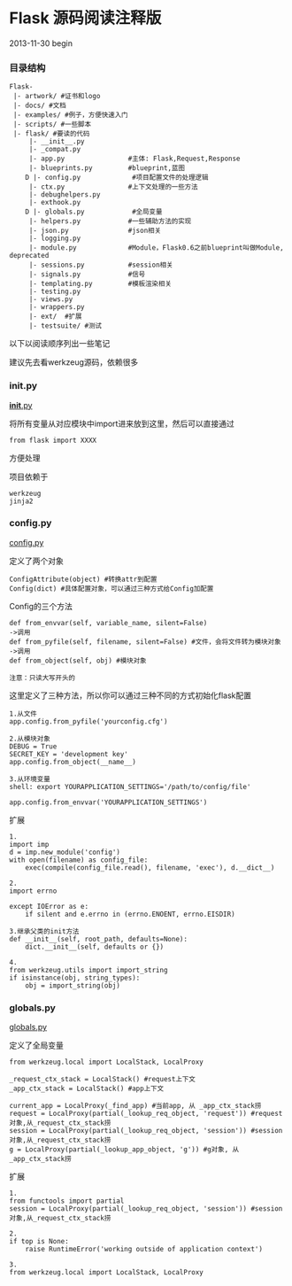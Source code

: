 Flask 源码阅读注释版
=============

2013-11-30 begin

### 目录结构

    Flask-
     |- artwork/ #证书和logo
     |- docs/ #文档
     |- examples/ #例子，方便快速入门
     |- scripts/ #一些脚本
     |- flask/ #要读的代码
         |- __init__.py
         |- _compat.py
         |- app.py                #主体: Flask,Request,Response
         |- blueprints.py         #blueprint,蓝图
        D |- config.py             #项目配置文件的处理逻辑
         |- ctx.py                #上下文处理的一些方法
         |- debughelpers.py
         |- exthook.py
        D |- globals.py            #全局变量
         |- helpers.py            #一些辅助方法的实现
         |- json.py               #json相关
         |- logging.py
         |- module.py             #Module，Flask0.6之前blueprint叫做Module, deprecated
         |- sessions.py           #session相关
         |- signals.py            #信号
         |- templating.py         #模板渲染相关
         |- testing.py
         |- views.py
         |- wrappers.py
         |- ext/  #扩展
         |- testsuite/ #测试


以下以阅读顺序列出一些笔记

建议先去看werkzeug源码，依赖很多


### __init__.py

[__init__.py](https://github.com/wklken/flask/blob/master/flask/__init__.py)

将所有变量从对应模块中import进来放到这里，然后可以直接通过

    from flask import XXXX

方便处理

项目依赖于

    werkzeug
    jinja2

###  config.py
[config.py](https://github.com/wklken/flask/blob/master/flask/config.py)

定义了两个对象

    ConfigAttribute(object) #转换attr到配置
    Config(dict) #具体配置对象，可以通过三种方式给Config加配置

Config的三个方法

    def from_envvar(self, variable_name, silent=False)
    ->调用
    def from_pyfile(self, filename, silent=False) #文件，会将文件转为模块对象
    ->调用
    def from_object(self, obj) #模块对象

    注意：只读大写开头的


这里定义了三种方法，所以你可以通过三种不同的方式初始化flask配置

    1.从文件
    app.config.from_pyfile('yourconfig.cfg')

    2.从模块对象
    DEBUG = True
    SECRET_KEY = 'development key'
    app.config.from_object(__name__)

    3.从环境变量
    shell: export YOURAPPLICATION_SETTINGS='/path/to/config/file'

    app.config.from_envvar('YOURAPPLICATION_SETTINGS')

扩展

    1.
    import imp
    d = imp.new_module('config')
    with open(filename) as config_file:
        exec(compile(config_file.read(), filename, 'exec'), d.__dict__)

    2.
    import errno

    except IOError as e:
        if silent and e.errno in (errno.ENOENT, errno.EISDIR)

    3.继承父类的init方法
    def __init__(self, root_path, defaults=None):
        dict.__init__(self, defaults or {})

    4.
    from werkzeug.utils import import_string
    if isinstance(obj, string_types):
        obj = import_string(obj)

### globals.py

[globals.py](https://github.com/wklken/flask/blob/master/flask/globals.py)

定义了全局变量

    from werkzeug.local import LocalStack, LocalProxy

    _request_ctx_stack = LocalStack() #request上下文 
    _app_ctx_stack = LocalStack() #app上下文

    current_app = LocalProxy(_find_app) #当前app, 从 _app_ctx_stack捞
    request = LocalProxy(partial(_lookup_req_object, 'request')) #request对象,从_request_ctx_stack捞
    session = LocalProxy(partial(_lookup_req_object, 'session')) #session对象,从_request_ctx_stack捞
    g = LocalProxy(partial(_lookup_app_object, 'g')) #g对象, 从 _app_ctx_stack捞

扩展

    1.
    from functools import partial
    session = LocalProxy(partial(_lookup_req_object, 'session')) #session对象,从_request_ctx_stack捞

    2.
    if top is None:
        raise RuntimeError('working outside of application context')

    3.
    from werkzeug.local import LocalStack, LocalProxy


